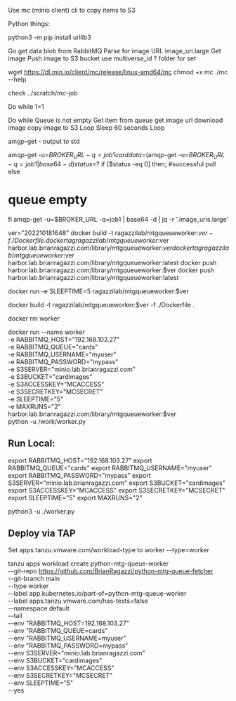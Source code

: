 Use mc (minio client) cli to copy items to S3

Python things:

python3 -m pip install urllib3



Go get data blob from RabbitMQ
Parse for image URL
 image_uri.large
Get image
Push image to S3 bucket
  use multiverse_id ?
  folder for set



  wget https://dl.min.io/client/mc/release/linux-amd64/mc
  chmod +x mc
  ./mc --help


  check ../scratch/mc-job



Do while 1=1

  Do while Queue is not empty
    Get item from queue
      get image url
      download image
      copy image to S3
  Loop
  Sleep 60 seconds
Loop


amgp-get - output to std

amqp-get -u=$BROKER_URL -q=job1
carddata=$(amqp-get -u=$BROKER_URL -q=job1 | base64 -d)
status=$?
if [$status -eq 0] then;
  #successful pull
else
  # queue empty

fi
amqp-get -u=$BROKER_URL -q=job1 | base64 -d | jq -r '.image_uris.large'



ver="202210181648"
docker build -t ragazzilab/mtgqueueworker:$ver -f ./Dockerfile .
docker tag ragazzilab/mtgqueueworker:$ver harbor.lab.brianragazzi.com/library/mtgqueueworker:$ver
docker tag ragazzilab/mtgqueueworker:$ver harbor.lab.brianragazzi.com/library/mtgqueueworker:latest
docker push harbor.lab.brianragazzi.com/library/mtgqueueworker:$ver
docker push harbor.lab.brianragazzi.com/library/mtgqueueworker:latest


docker run -e SLEEPTIME=5 ragazzilab/mtgqueueworker:$ver

docker build -t ragazzilab/mtgqueueworker:$ver -f ./Dockerfile .

docker rm worker

docker run --name worker \
  -e RABBITMQ_HOST="192.168.103.27" \
  -e RABBITMQ_QUEUE="cards" \
  -e RABBITMQ_USERNAME="myuser" \
  -e RABBITMQ_PASSWORD="mypass" \
  -e S3SERVER="minio.lab.brianragazzi.com" \
  -e S3BUCKET="cardimages" \
  -e S3ACCESSKEY="MCACCESS" \
  -e S3SECRETKEY="MCSECRET" \
  -e SLEEPTIME="5" \
  -e MAXRUNS="2" \
  harbor.lab.brianragazzi.com/library/mtgqueueworker:$ver \
  python -u /work/worker.py



## Run Local:
export RABBITMQ_HOST="192.168.103.27" 
export RABBITMQ_QUEUE="cards" 
export RABBITMQ_USERNAME="myuser" 
export RABBITMQ_PASSWORD="mypass" 
export S3SERVER="minio.lab.brianragazzi.com" 
export S3BUCKET="cardimages" 
export S3ACCESSKEY="MCACCESS" 
export S3SECRETKEY="MCSECRET" 
export SLEEPTIME="5" 
export MAXRUNS="2"

python3 -u ./worker.py



## Deploy via TAP
Set apps.tanzu.vmware.com/workload-type to worker
--type=worker

tanzu apps workload create python-mtg-queue-worker \
  --git-repo https://github.com/BrianRagazzi/python-mtg-queue-fetcher \
  --git-branch main \
  --type worker \
  --label app.kubernetes.io/part-of=python-mtg-queue-worker \
  --label apps.tanzu.vmware.com/has-tests=false \
  --namespace default \
  --tail \
  --env "RABBITMQ_HOST=192.168.103.27" \
  --env "RABBITMQ_QUEUE=cards" \
  --env "RABBITMQ_USERNAME=myuser" \
  --env "RABBITMQ_PASSWORD=mypass" \
  --env S3SERVER="minio.lab.brianragazzi.com" \
  --env S3BUCKET="cardimages" \
  --env S3ACCESSKEY="MCACCESS" \
  --env S3SECRETKEY="MCSECRET" \
  --env SLEEPTIME="5" \
  --yes